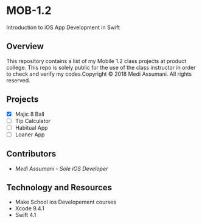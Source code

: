 # MOB-1.2
Introduction to iOS App Development in Swift

## Overview 

This repository contains a list of my Mobile 1.2 class projects at product college. This repo is solely public for the use of the class instructor in order to check and verify my codes.Copyright © 2018 Medi Assumani. All rights reserved.

## Projects

- [x] Majic 8 Ball
- [ ] Tip Calculator
- [ ] Habitual App
- [ ] Loaner App

## Contributors

* <i>Medi Assumani - Sole iOS Developer</i>

## Technology and Resources  

* Make School ios Developement courses
* Xcode 9.4.1
* Swift 4.1 






